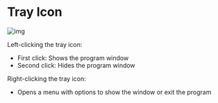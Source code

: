 
# Tray Icon


![img](https://image.lunatranslator.xyz/zh/trayicon.jpg) 

Left-clicking the tray icon:
- First click: Shows the program window
- Second click: Hides the program window

Right-clicking the tray icon:
- Opens a menu with options to show the window or exit the program
